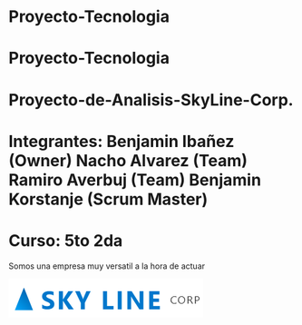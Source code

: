 #                                                                                                                     Proyecto-Tecnologia
# Proyecto-Tecnologia 
# Proyecto-de-Analisis-SkyLine-Corp.
# Integrantes: Benjamin Ibañez (Owner) Nacho Alvarez (Team) Ramiro Averbuj (Team) Benjamin Korstanje (Scrum Master) 
# Curso: 5to 2da 

Somos una empresa muy versatil a la hora de actuar 







![image alt](https://github.com/Ramiro4232/Proyecto-Tecnolog-a/blob/b513042e8a1c32a479d92ec7ca62b452f0093f4b/Logo%20Skyline.png)
